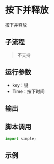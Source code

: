 # 按下并释放 
按下并释放

## 子流程
> 不支持


## 运行参数

* key：键
* Time：按下时间


## 输出

    


## 脚本调用

```python
import simple;

```

## 示例
